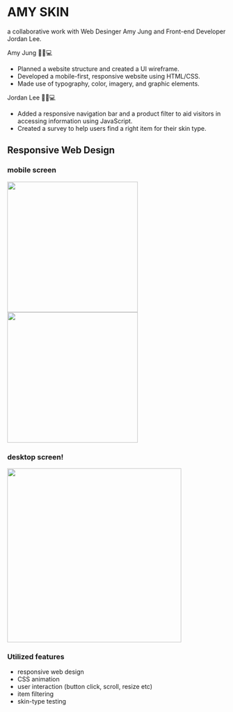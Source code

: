 # AMY SKIN
a collaborative work with Web Desinger Amy Jung and Front-end Developer Jordan Lee.

Amy Jung 👩‍🎨💻
- Planned a website structure and created a UI wireframe.
- Developed a mobile-first, responsive website using HTML/CSS.
- Made use of typography, color, imagery, and graphic elements.

Jordan Lee 👩‍💻💻
- Added a responsive navigation bar and a product filter to aid visitors in accessing information using JavaScript.
- Created a survey to help users find a right item for their skin type.
 
## Responsive Web Design
### mobile screen
[<img src="https://user-images.githubusercontent.com/67548512/159137641-21c40105-ea9c-4831-9b22-2b8733c9184a.png" width="300"/>](image.png)
[<img src="https://user-images.githubusercontent.com/67548512/159137647-09327257-27c7-4aa0-8fce-ef20d7f5220e.png" width="300"/>](image.png)

### desktop screen!
[<img src="https://user-images.githubusercontent.com/67548512/159137649-bd3515ff-4644-4cf6-bb74-1f68157394af.png" width="400"/>](image.png)


### Utilized features
- responsive web design 
- CSS animation
- user interaction (button click, scroll, resize etc)
- item filtering
- skin-type testing
